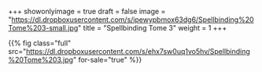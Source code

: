 +++
showonlyimage = true
draft = false
image = "https://dl.dropboxusercontent.com/s/ipewypbmox63dg6/Spellbinding%20Tome%203-small.jpg"
title = "Spellbinding Tome 3"
weight = 1
+++

{{% fig class="full" src="https://dl.dropboxusercontent.com/s/ehx7sw0uq1vo5hv/Spellbinding%20Tome%203.jpg" for-sale="true" %}}
